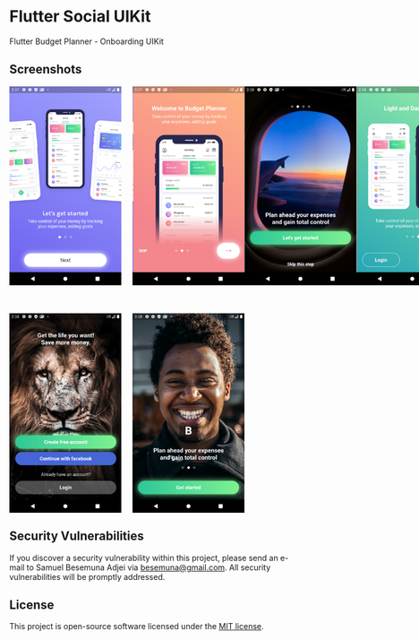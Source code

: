 # Flutter Social UIKit
Flutter Budget Planner - Onboarding UIKit


## Screenshots

<div style="display:flex">
<img style="margin-right:20px" src="screenshots/one.png" width="200px">
<img src="screenshots/two.png" width="200px">
<img src="screenshots/three.png" width="200px">
<img src="screenshots/four.png" width="200px">
</div>
<div style="display:flex;margin-top:50px">
<img style="margin-right:20px" src="screenshots/five.png" width="200px">
<img src="screenshots/six.png" width="200px">
</div>


## Security Vulnerabilities

If you discover a security vulnerability within this project, please send an e-mail to Samuel Besemuna Adjei via [besemuna@gmail.com](mailto:besemuna@gmail.com). All security vulnerabilities will be promptly addressed.

## License

This project is open-source software licensed under the [MIT license](https://opensource.org/licenses/MIT).

